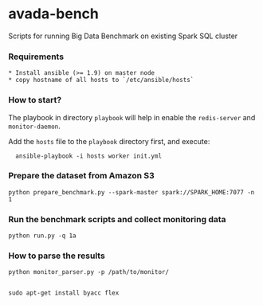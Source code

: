 # avada-bench
Scripts for running Big Data Benchmark on existing Spark SQL cluster

### Requirements
    * Install ansible (>= 1.9) on master node
    * copy hostname of all hosts to `/etc/ansible/hosts`

### How to start?
   The playbook in directory `playbook` will help in enable the `redis-server` and `monitor-daemon`. 
   
   Add the `hosts` file to the `playbook` directory first, and execute:
  
      ansible-playbook -i hosts worker init.yml

### Prepare the dataset from Amazon S3
    python prepare_benchmark.py --spark-master spark://SPARK_HOME:7077 -n 1
  
### Run the benchmark scripts and collect monitoring data
    python run.py -q 1a 
    
### How to parse the results
    python monitor_parser.py -p /path/to/monitor/


    sudo apt-get install byacc flex

